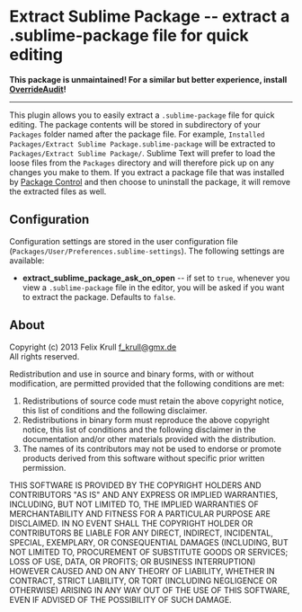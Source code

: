 Extract Sublime Package -- extract a .sublime-package file for quick editing
============================================================================

**This package is unmaintained!
For a similar but better experience, install [OverrideAudit][]!**

---

[OverrideAudit]: https://odatnurd.net/overrideaudit/

This plugin allows you to easily extract a `.sublime-package` file for quick
editing. The package contents will be stored in subdirectory of your `Packages`
folder named after the package file. For example,
`Installed Packages/Extract Sublime Package.sublime-package` will be extracted
to `Packages/Extract Sublime Package/`. Sublime Text will prefer to load the
loose files from the `Packages` directory and will therefore pick up on any
changes you make to them. If you extract a package file that was installed by
[Package Control][pkgctrl] and then choose to uninstall the package, it will
remove the extracted files as well.

[pkgctrl]: https://packagecontrol.io/

## Configuration
Configuration settings are stored in the user configuration file
(`Packages/User/Preferences.sublime-settings`). The following settings are
available:

* **extract_sublime_package_ask_on_open** -- if set to `true`, whenever you view
  a `.sublime-package` file in the editor, you will be asked if you want to
  extract the package. Defaults to `false`.

## About
Copyright (c) 2013 Felix Krull <f_krull@gmx.de>  
All rights reserved.

Redistribution and use in source and binary forms, with or without modification,
are permitted provided that the following conditions are met:

1) Redistributions of source code must retain the above copyright notice, this
   list of conditions and the following disclaimer.
2) Redistributions in binary form must reproduce the above copyright notice,
   this list of conditions and the following disclaimer in the documentation
   and/or other materials provided with the distribution.
3) The names of its contributors may not be used to endorse or promote products
   derived from this software without specific prior written permission.

THIS SOFTWARE IS PROVIDED BY THE COPYRIGHT HOLDERS AND CONTRIBUTORS "AS IS" AND
ANY EXPRESS OR IMPLIED WARRANTIES, INCLUDING, BUT NOT LIMITED TO, THE IMPLIED
WARRANTIES OF MERCHANTABILITY AND FITNESS FOR A PARTICULAR PURPOSE ARE
DISCLAIMED. IN NO EVENT SHALL THE COPYRIGHT HOLDER OR CONTRIBUTORS BE LIABLE FOR
ANY DIRECT, INDIRECT, INCIDENTAL, SPECIAL, EXEMPLARY, OR CONSEQUENTIAL DAMAGES
(INCLUDING, BUT NOT LIMITED TO, PROCUREMENT OF SUBSTITUTE GOODS OR SERVICES;
LOSS OF USE, DATA, OR PROFITS; OR BUSINESS INTERRUPTION) HOWEVER CAUSED AND ON
ANY THEORY OF LIABILITY, WHETHER IN CONTRACT, STRICT LIABILITY, OR TORT
(INCLUDING NEGLIGENCE OR OTHERWISE) ARISING IN ANY WAY OUT OF THE USE OF THIS
SOFTWARE, EVEN IF ADVISED OF THE POSSIBILITY OF SUCH DAMAGE.
